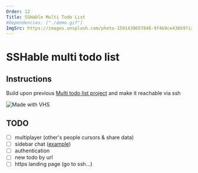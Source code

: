 ```yaml
---
Order: 12
Title: SSHable Multi Todo List 
#Dependencies: ["./demo.gif"]
ImgSrc: https://images.unsplash.com/photo-1591439657848-9f4b9ce436b9?ixid=M3w2NjYzMTJ8MHwxfHJhbmRvbXx8fHx8fHx8fDE3Mjk0NTI5MDF8&ixlib=rb-4.0.3
---
```


# SSHable multi todo list

## Instructions

Build upon previous [Multi todo list project](./cli-multitodolist.html)
and make it reachable via ssh

![Made with VHS](./demo.gif)

## TODO

- [ ] multiplayer (other's people cursors & share data)
- [ ] sidebar chat ([example](https://github.com/charmbracelet/wish/blob/main/examples/multichat/main.go))
- [ ] authentication
- [ ] new todo by url
- [ ] https landing page (go to ssh...)
